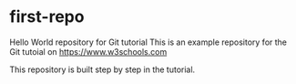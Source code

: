 # first-repo
Hello World repository for Git tutorial
This is an example repository for the Git tutoial on https://www.w3schools.com

This repository is built step by step in the tutorial.
